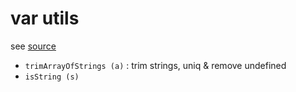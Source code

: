 
# var utils

see [source](../../../src/server/utils/var.mjs)

* `trimArrayOfStrings (a)` : trim strings, uniq & remove undefined
* `isString (s)` 
    
